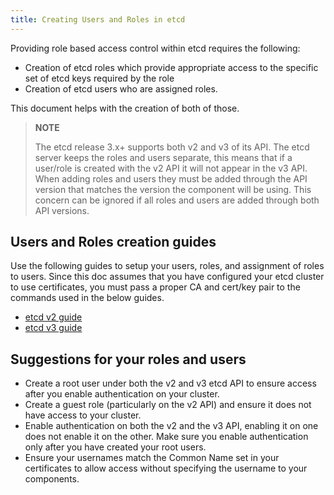 ```yaml
---
title: Creating Users and Roles in etcd
---
```


Providing role based access control within etcd requires the following:
-  Creation of etcd roles which provide appropriate access to the specific set
   of etcd keys required by the role
-  Creation of etcd users who are assigned roles.

This document helps with the creation of both of those.

> **NOTE**
>
> The etcd release 3.x+ supports both v2 and v3 of its API. The etcd server
> keeps the roles and users separate, this means that if a user/role is created
> with the v2 API it will not appear in the v3 API. When adding roles and users
> they must be added through the API version that matches the version the
> component will be using.  This concern can be ignored if all roles and users
> are added through both API versions.

## Users and Roles creation guides

Use the following guides to setup your users, roles, and assignment of roles
to users.  Since this doc assumes that you have configured your etcd cluster
to use certificates, you must pass a proper CA and cert/key pair to the
commands used in the below guides.

- [etcd v2 guide](https://coreos.com/etcd/docs/latest/v2/authentication.html)
- [etcd v3 guide](https://coreos.com/etcd/docs/latest/op-guide/authentication.html)

## Suggestions for your roles and users

- Create a root user under both the v2 and v3 etcd API to ensure access after
  you enable authentication on your cluster.
- Create a guest role (particularly on the v2 API) and ensure it does not have
  access to your cluster.
- Enable authentication on both the v2 and the v3 API, enabling it on one does
  not enable it on the other.  Make sure you enable authentication only after
  you have created your root users.
- Ensure your usernames match the Common Name set in your certificates to allow
  access without specifying the username to your components.
